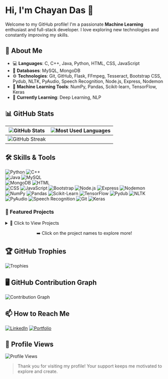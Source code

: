 # Hi, I'm Chayan Das 👋

Welcome to my GitHub profile! I'm a passionate **Machine Learning** enthusiast and full-stack developer. I love exploring new technologies and constantly improving my skills.


## 🚀 About Me
- 💻 **Languages**: C, C++, Java, Python, HTML, CSS, JavaScript  
- 💾 **Databases**: MySQL, MongoDB  
- ⚙️ **Technologies**: Git, GitHub, Flask, FFmpeg, Tesseract, Bootstrap CSS, Pydub, NLTK, PyAudio, Speech Recognition, Node.js, Express, Nodemon  
- 🧠 **Machine Learning Tools**: NumPy, Pandas, Scikit-learn, TensorFlow, Keras  
- 🌱 **Currently Learning**: Deep Learning, NLP  


## 📊 GitHub Stats

| ![GitHub Stats](https://github-readme-stats.vercel.app/api?username=Nikk-123&show_icons=true&theme=tokyonight) | ![Most Used Languages](https://github-readme-stats.vercel.app/api/top-langs/?username=Nikk-123&layout=compact&theme=tokyonight) |
|-------------------------------------------------------------------------------------------------------------------|-------------------------------------------------------------------------------------------------------------------------|
| ![GitHub Streak](https://github-readme-streak-stats.herokuapp.com/?user=Nikk-123&theme=tokyonight)                                                                                                                             |



## 🛠️ Skills & Tools
![Python](https://img.shields.io/badge/-Python-3776AB?style=for-the-badge&logo=python&logoColor=white)  ![C++](https://img.shields.io/badge/-C++-00599C?style=for-the-badge&logo=c%2B%2B&logoColor=white)  
![Java](https://img.shields.io/badge/-Java-007396?style=for-the-badge&logo=java&logoColor=white)  ![MySQL](https://img.shields.io/badge/-MySQL-4479A1?style=for-the-badge&logo=mysql&logoColor=white)  
![MongoDB](https://img.shields.io/badge/-MongoDB-47A248?style=for-the-badge&logo=mongodb&logoColor=white)  ![HTML](https://img.shields.io/badge/-HTML-E34F26?style=for-the-badge&logo=html5&logoColor=white)  
![CSS](https://img.shields.io/badge/-CSS-1572B6?style=for-the-badge&logo=css3&logoColor=white)  ![JavaScript](https://img.shields.io/badge/-JavaScript-F7DF1E?style=for-the-badge&logo=javascript&logoColor=black) ![Bootstrap](https://img.shields.io/badge/-Bootstrap-563D7C?style=for-the-badge&logo=bootstrap&logoColor=white)  ![Node.js](https://img.shields.io/badge/-Node.js-339933?style=for-the-badge&logo=node.js&logoColor=white)  ![Express](https://img.shields.io/badge/-Express-000000?style=for-the-badge&logo=express&logoColor=white)  ![Nodemon](https://img.shields.io/badge/-Nodemon-76D04B?style=for-the-badge&logo=nodemon&logoColor=white)  ![NumPy](https://img.shields.io/badge/-NumPy-013243?style=for-the-badge&logo=numpy&logoColor=white)  ![Pandas](https://img.shields.io/badge/-Pandas-150458?style=for-the-badge&logo=pandas&logoColor=white)  ![Scikit-Learn](https://img.shields.io/badge/-Scikit%20Learn-F7931E?style=for-the-badge&logo=scikit-learn&logoColor=white)  ![TensorFlow](https://img.shields.io/badge/-TensorFlow-FF6F00?style=for-the-badge&logo=tensorflow&logoColor=white)  ![Pydub](https://img.shields.io/badge/-Pydub-4CBB17?style=for-the-badge&logo=python&logoColor=white)  ![NLTK](https://img.shields.io/badge/-NLTK-008000?style=for-the-badge&logo=python&logoColor=white)  ![PyAudio](https://img.shields.io/badge/-PyAudio-FF5733?style=for-the-badge&logo=python&logoColor=white)  ![Speech Recognition](https://img.shields.io/badge/-Speech%20Recognition-FF6347?style=for-the-badge&logo=python&logoColor=white)  ![Git](https://img.shields.io/badge/-Git-F05032?style=for-the-badge&logo=git&logoColor=white) ![Keras](https://img.shields.io/badge/-Keras-D00000?style=for-the-badge&logo=keras&logoColor=white)



### 🌟 Featured Projects

<details>
<summary>🌟 Click to View Projects</summary>

- **[Flask-Screen-Mirroring-App](https://github.com/Nikk-123/Flask-Screen-Mirroring-App)**  
  A Flask-based app that mirrors your device screen to the browser, providing a seamless way to share and view screens remotely.  

- **[HTML-Calculator](https://github.com/Nikk-123/HTML-Calculator)**  
  A simple and interactive calculator built with HTML, CSS, and JavaScript. Perform basic arithmetic operations in a user-friendly interface.  

- **[GareebKaSpotify](https://github.com/Nikk-123/GareebKaSpotify)**  
  A lightweight music streaming web application inspired by Spotify. It allows users to play, search, and manage music playlists.  

- **[N-Queen](https://github.com/Nikk-123/N-Queen)**  
  An implementation of the N-Queen problem using various algorithms, solving the classic chess problem of placing N queens on an NxN board without conflict.

- **[QuickVidDownload](https://github.com/Nikk-123/QuickVidDownload)**  
  Fast and efficient media downloader for YouTube, Facebook, and Instagram. Download videos and audio effortlessly with instant completion notifications.

- **[Flask-File-Compressor](https://github.com/Nikk-123/flask-file-compressor)**  
  A Flask web app that compresses files for easy sharing and storage. Supports a variety of file formats with a user-friendly interface.

- **[Music-Download-from-YouTube-Using-Python](https://github.com/Nikk-123/Music-download-from-Youtube-Using-Python)**  
  A Python script to download music from YouTube, converting videos to audio files quickly and easily.

- **[Amazon Sales PowerBi Dashboard](https://github.com/Nikk-123/Amazon_Sales-_PowerBi_Dashboard)**  
  A comprehensive PowerBI dashboard that visualizes Amazon sales data, providing insights into trends, sales performance, and customer behavior.

- **[Flask-OCR-Screen-Mirror](https://github.com/Nikk-123/flask-ocr-screen-mirror)**  
  This project emphasizes Flask, OCR (Optical Character Recognition), and screen mirroring. It allows real-time text recognition from mirrored screens.

</details>

<p align="center">➡️ Click on the project names to explore more!</p>


## 🏆 GitHub Trophies
![Trophies](https://github-profile-trophy.vercel.app/?username=Nikk-123&theme=dracula)


## 🖥️ GitHub Contribution Graph
![Contribution Graph](https://github-readme-activity-graph.vercel.app/graph?username=Nikk-123&theme=react-dark)



## 📫 How to Reach Me
[![LinkedIn](https://img.shields.io/badge/-LinkedIn-0077B5?style=flat&logo=linkedin&logoColor=white)](https://www.linkedin.com/in/chayan-das-a863aa25a)
[![Portfolio](https://img.shields.io/badge/-Portfolio-000000?style=flat&logo=github&logoColor=white)](https://yourwebsite.com)


## 👀 Profile Views
![Profile Views](https://komarev.com/ghpvc/?username=Nikk-123&color=blue)

> Thank you for visiting my profile! Your support keeps me motivated to explore and create.


